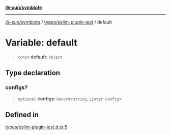 [**@-xun/symbiote**](../../../README.md)

***

[@-xun/symbiote](../../../README.md) / [types/eslint-plugin-jest](../README.md) / default

# Variable: default

> `const` **default**: `object`

## Type declaration

### configs?

> `optional` **configs**: `Record`\<`string`, `Linter.Config`\>

## Defined in

[types/eslint-plugin-jest.d.ts:5](https://github.com/Xunnamius/symbiote/blob/c062d7c5dc980668c9246eeeaf1aa96da42e4471/types/eslint-plugin-jest.d.ts#L5)
